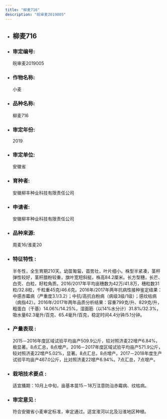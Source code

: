 ```yaml
---
title: "柳麦716"
description: "皖审麦2019005"
---
```

* ## 柳麦716
* ###  审定编号:  
   皖审麦2019005

*  ### 作物名称:  
   小麦

*   ###  品种名称: 
    柳麦716

*   ### 审定年份: 
    2019

*   ### 审定单位:  
    安徽省

*   ### 育种者:  
    安徽柳丰种业科技有限责任公司

*   ### 申请者:  
    安徽柳丰种业科技有限责任公司

*   ### 品种来源:  
    周麦16/淮麦20

*   ### 特征特性 : 
    半冬性，全生育期210天。幼苗匍匐，苗势壮，叶片细小。株型半紧凑，茎秆弹性较好，茎秆腊粉较重，旗叶宽短斜挺，株高84.2厘米。长方型穗，长芒、白壳、白粒，籽粒角质。2016/2017年平均亩穗数为42万/41.8万，穗粒数31粒/32.8粒，千粒重45克/46.6克。2016年/2017年两年抗病性接种鉴定结果：中感赤霉病（严重度3.1/3.2）；中抗/高抗白粉病（病级3级/1级）；感纹枯病（病指42）。2016年/2017年两年品质分析结果：容重799克/升、829克/升，粗蛋白（干基）14.06%/14.25%，湿面筋（以14%水分计）31.8%/32.3%，吸水量62.3毫升/百克、65.4毫升/百克，稳定时间4.4分钟/5.1分钟。

*   ### 产量表现 : 
    2015－2016年度区域试验平均亩产509.9公斤，较对照济麦22增产6.84%，极显著。8点汇总，8点增产。2016－2017年度区域试验平均亩产571.9公斤，较对照济麦22增产5.02%，显著。8点汇总，8点增产。2017－2018年度生产试验平均亩产467.0公斤，比对照济麦22增产6.94%。7点汇总，7点增产。

*   ### 栽培技术要点 : 
    适宜播期：10月上中旬，亩基本苗15－18万注意防治赤霉病、纹枯病。

*   ### 审定意见 : 
    符合安徽省小麦审定标准，审定通过。适宜淮河以北及沿淮地区种植。
